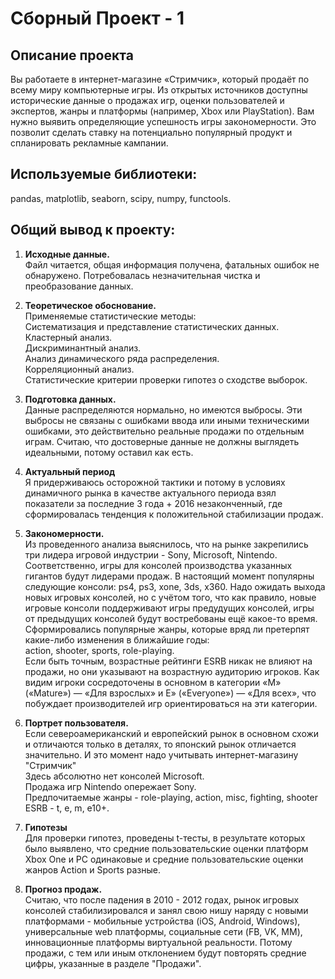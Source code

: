 # Сборный Проект - 1

## Описание проекта

Вы работаете в интернет-магазине «Стримчик», который продаёт по всему миру компьютерные игры. Из открытых источников доступны исторические данные о продажах игр, оценки пользователей и экспертов, жанры и платформы (например, Xbox или PlayStation). Вам нужно выявить определяющие успешность игры закономерности. Это позволит сделать ставку на потенциально популярный продукт и спланировать рекламные кампании.

## Используемые библиотеки:
pandas, matplotlib, seaborn, scipy, numpy, functools. 

## Общий вывод к проекту:

1. __Исходные данные.__<br>
Файл читается, общая информация получена, фатальных ошибок не обнаружено. Потребовалась незначительная чистка и преобразование данных.<br>
2. __Теоретическое обоснование.__<br>
Применяемые статистические методы:<br>
Систематизация и представление статистических данных.<br>
Кластерный анализ.<br>
Дискриминантный анализ.<br>
Анализ динамического ряда распределения.<br>
Корреляционный анализ.<br>
Статистические критерии проверки гипотез о сходстве выборок.<br>
3. __Подготовка данных.__<br>
Данные распределяются нормально, но имеются выбросы. Эти выбросы не связаны с ошибками ввода или иными техническими ошибками, это действительно реальные продажи по отдельным играм. Считаю, что достоверные данные не должны выглядеть идеальными, потому оставил  как есть.<br>
4. __Актуальный период__<br>
Я придерживаюсь осторожной тактики и потому в условиях динамичного рынка в качестве актуального периода взял показатели за последние 3 года + 2016 незаконченный, где сформировалась тенденция к положительной стабилизации продаж.<br>
4. __Закономерности.__<br>
Из проведенного анализа выяснилось, что на рынке закрепились три лидера игровой индустрии - Sony, Microsoft, Nintendo. Соответственно, игры для консолей производства указанных гигантов будут лидерами продаж. В настоящий момент популярны следующие консоли: ps4, ps3, xone, 3ds, x360. Надо ожидать выхода новых игровых консолей, но с учётом того, что как правило, новые игровые консоли поддерживают игры предудущих консолей, игры от предыдущих консолей будут востребованы ещё какое-то время.<br>
Сформировались популярные жанры, которые вряд ли претерпят какие-либо изменения в ближайшие годы:<br>
action, shooter, sports, role-playing.<br>
Если быть точным, возрастные рейтинги ESRB никак не влияют на продажи, но они указывают на возрастную аудиторию игроков. Как видим игроки сосредоточены в основном в категории «M» («Mature») — «Для взрослых» и E» («Everyone») — «Для всех», что побуждает производителей игр ориентироваться на эти категории.
5. __Портрет пользователя.__<br>
Если североамериканский и европейский рынок в основном схожи и отличаются только в деталях, то японский рынок отличается значительно. И это момент надо учитывать интернет-магазину "Стримчик"<br>
Здесь абсолютно нет консолей Microsoft.<br> 
Продажа игр Nintendo опережает Sony.<br> 
Предпочитаемые жанры - role-playing, action, misc, fighting, shooter<br>
ESRB - t, e, m, e10+.<br>
6. __Гипотезы__<br>
Для проверки гипотез, проведены t-тесты, в результате которых было выявлено, что средние пользовательские оценки платформ Xbox One и PC одинаковые и средние пользовательские оценки жанров Action и Sports разные.

7. __Прогноз продаж.__<br>
Считаю, что после падения в 2010 - 2012 годах, рынок игровых консолей стабилизировался и занял свою нишу наряду с новыми платформами - мобильные устройства (iOS, Android, Windows), универсальные web платформы, социальные сети (FB, VK, MM), инновационные платформы виртуальной реальности. Потому продажи, с тем или иным отклонением будут повторять средние цифры, указанные в разделе "Продажи".


